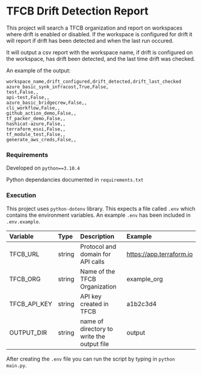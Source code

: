 # TFCB Drift Detection Report

This project will search a TFCB organization and report on workspaces where drift is enabled or disabled. If the workspace is configured for drift it will report if drift has been detected and when the last run occured.

It will output a csv report with the workspace name, if drift is configured on the workspace, has drift been detected, and the last time drift was checked.

An example of the output:
```csv
workspace_name,drift_configured,drift_detected,drift_last_checked
azure_basic_synk_infracost,True,False,
test,False,,
api-test,False,,
azure_basic_bridgecrew,False,,
cli_workflow,False,,
github_action_demo,False,,
tf_packer_demo,False,,
hashicat-azure,False,,
terraform_esxi,False,,
tf_module_test,False,,
generate_aws_creds,False,,
```

### Requirements

Developed on `python==3.10.4`

Python dependancies documented in `requirements.txt`

### Execution

This project uses `python-dotenv` library. This expects a file called `.env` which contains the environment variables. An example `.env` has been included in `.env.example`.

| Variable     | Type   | Description                                | Example                  |
| :----------- | :----- | :----------------------------------------- | :----------------------- |
| TFCB_URL     | string | Protocol and domain for API calls          | https://app.terraform.io |
| TFCB_ORG     | string | Name of the TFCB Organization              | example_org              |
| TFCB_API_KEY | string | API key created in TFCB                    | a1b2c3d4                 |
| OUTPUT_DIR   | string | name of directory to write the output file | output                   |

After creating the `.env` file you can run the script by typing in `python main.py`.
